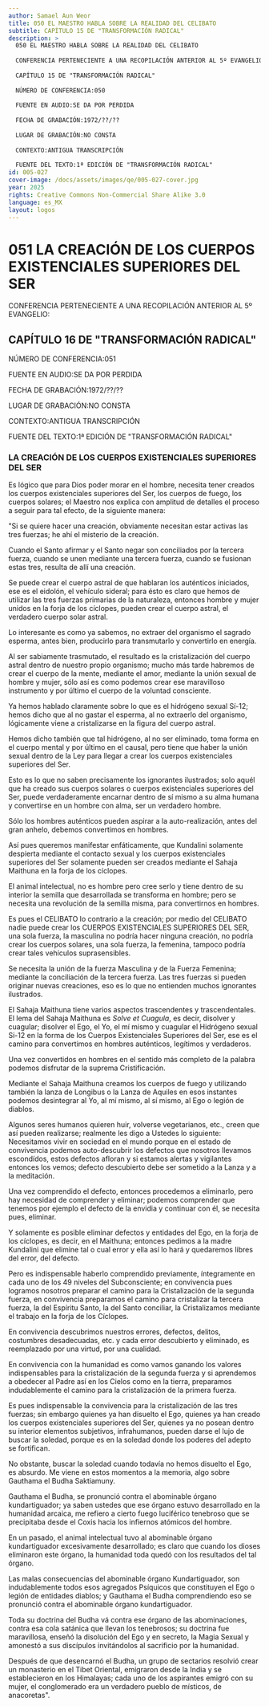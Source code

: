 ```yaml
---
author: Samael Aun Weor
title: 050 EL MAESTRO HABLA SOBRE LA REALIDAD DEL CELIBATO
subtitle: CAPÍTULO 15 DE "TRANSFORMACIÓN RADICAL"
description: >
  050 EL MAESTRO HABLA SOBRE LA REALIDAD DEL CELIBATO
  
  CONFERENCIA PERTENECIENTE A UNA RECOPILACIÓN ANTERIOR AL 5º EVANGELIO:
  
  CAPÍTULO 15 DE "TRANSFORMACIÓN RADICAL"
  
  NÚMERO DE CONFERENCIA:050
  
  FUENTE EN AUDIO:SE DA POR PERDIDA
  
  FECHA DE GRABACIÓN:1972/??/??
  
  LUGAR DE GRABACIÓN:NO CONSTA
  
  CONTEXTO:ANTIGUA TRANSCRIPCIÓN
  
  FUENTE DEL TEXTO:1ª EDICIÓN DE "TRANSFORMACIÓN RADICAL"
id: 005-027
cover-image: /docs/assets/images/qe/005-027-cover.jpg
year: 2025
rights: Creative Commons Non-Commercial Share Alike 3.0
language: es_MX
layout: logos
---
```

# 051 LA CREACIÓN DE LOS CUERPOS EXISTENCIALES SUPERIORES DEL SER

CONFERENCIA PERTENECIENTE A UNA RECOPILACIÓN ANTERIOR AL 5º EVANGELIO:

## CAPÍTULO 16 DE "TRANSFORMACIÓN RADICAL"

NÚMERO DE CONFERENCIA:051

FUENTE EN AUDIO:SE DA POR PERDIDA

FECHA DE GRABACIÓN:1972/??/??

LUGAR DE GRABACIÓN:NO CONSTA

CONTEXTO:ANTIGUA TRANSCRIPCIÓN

FUENTE DEL TEXTO:1ª EDICIÓN DE "TRANSFORMACIÓN RADICAL"

### LA CREACIÓN DE LOS CUERPOS EXISTENCIALES SUPERIORES DEL SER

Es lógico que para Dios poder morar en el hombre, necesita tener creados los cuerpos existenciales superiores del Ser, los cuerpos de fuego, los cuerpos solares; el Maestro nos explica con amplitud de detalles el proceso a seguir para tal efecto, de la siguiente manera:

"Si se quiere hacer una creación, obviamente necesitan estar activas las tres fuerzas; he ahí el misterio de la creación.

Cuando el Santo afirmar y el Santo negar son conciliados por la tercera fuerza, cuando se unen mediante una tercera fuerza, cuando se fusionan estas tres, resulta de allí una creación.

Se puede crear el cuerpo astral de que hablaran los auténticos iniciados, ese es el eidolón, el vehículo sideral; para ésto es claro que hemos de utilizar las tres fuerzas primarias de la naturaleza, entonces hombre y mujer unidos en la forja de los cíclopes, pueden crear el cuerpo astral, el verdadero cuerpo solar astral.

Lo interesante es como ya sabemos, no extraer del organismo el sagrado esperma, antes bien, producirlo para transmutarlo y convertirlo en energía.

Al ser sabiamente trasmutado, el resultado es la cristalización del cuerpo astral dentro de nuestro propio organismo; mucho más tarde habremos de crear el cuerpo de la mente, mediante el amor, mediante la unión sexual de hombre y mujer, sólo así es como podemos crear ese maravilloso instrumento y por último el cuerpo de la voluntad consciente.

Ya hemos hablado claramente sobre lo que es el hidrógeno sexual Sí-12; hemos dicho que al no gastar el esperma, al no extraerlo del organismo, lógicamente viene a cristalizarse en la figura del cuerpo astral.

Hemos dicho también que tal hidrógeno, al no ser eliminado, toma forma en el cuerpo mental y por último en el causal, pero tiene que haber la unión sexual dentro de la Ley para llegar a crear los cuerpos existenciales superiores del Ser.

Esto es lo que no saben precisamente los ignorantes ilustrados; solo aquél que ha creado sus cuerpos solares o cuerpos existenciales superiores del Ser, puede verdaderamente encarnar dentro de sí mismo a su alma humana y convertirse en un hombre con alma, ser un verdadero hombre.

Sólo los hombres auténticos pueden aspirar a la auto-realización, antes del gran anhelo, debemos convertimos en hombres.

Así pues queremos manifestar enfáticamente, que Kundalini solamente despierta mediante el contacto sexual y los cuerpos existenciales superiores del Ser solamente pueden ser creados mediante el Sahaja Maithuna en la forja de los cíclopes.

El animal intelectual, no es hombre pero cree serlo y tiene dentro de su interior la semilla que desarrollada se transforma en hombre; pero se necesita una revolución de la semilla misma, para convertirnos en hombres.

Es pues el CELIBATO lo contrario a la creación; por medio del CELIBATO nadie puede crear los CUERPOS EXISTENCIALES SUPERIORES DEL SER, una sola fuerza, la masculina no podría hacer ninguna creación, no podría crear los cuerpos solares, una sola fuerza, la femenina, tampoco podría crear tales vehículos suprasensibles.

Se necesita la unión de la fuerza Masculina y de la Fuerza Femenina; mediante la conciliación de la tercera fuerza. Las tres fuerzas si pueden originar nuevas creaciones, eso es lo que no entienden muchos ignorantes ilustrados.

El Sahaja Maithuna tiene varios aspectos trascendentes y trascendentales. El lema del Sahaja Maithuna es *Solve et Cuagula*, es decir, disolver y cuagular; disolver el Ego, el Yo, el mí mismo y cuagular el Hidrógeno sexual Si-12 en la forma de los Cuerpos Existenciales Superiores del Ser, ese es el camino para convertimos en hombres auténticos, legítimos y verdaderos.

Una vez convertidos en hombres en el sentido más completo de la palabra podemos disfrutar de la suprema Cristificación.

Mediante el Sahaja Maithuna creamos los cuerpos de fuego y utilizando también la lanza de Longibus o la Lanza de Aquiles en esos instantes podemos desintegrar al Yo, al mí mismo, al sí mismo, al Ego o legión de diablos.

Algunos seres humanos quieren huir, volverse vegetarianos, etc., creen que así pueden realizarse; realmente les digo a Ustedes lo siguiente: Necesitamos vivir en sociedad en el mundo porque en el estado de convivencia podemos auto-descubrir los defectos que nosotros llevamos escondídos, estos defectos afloran y si estamos alertas y vigilantes entonces los vemos; defecto descubierto debe ser sometido a la Lanza y a la meditación.

Una vez comprendido el defecto, entonces procedemos a eliminarlo, pero hay necesidad de comprender y eliminar; podemos comprender que tenemos por ejemplo el defecto de la envidia y continuar con él, se necesita pues, eliminar.

Y solamente es posible eliminar defectos y entidades del Ego, en la forja de los cíclopes, es decir, en el Maithuna; entonces pedimos a la madre Kundalini que elimine tal o cual error y ella así lo hará y quedaremos libres del error, del defecto.

Pero es indispensable haberlo comprendido previamente, íntegramente en cada uno de los 49 niveles del Subconsciente; en convivencia pues logramos nosotros preparar el camino para la Cristalización de la segunda fuerza, en convivencia preparamos el camino para cristalizar la tercera fuerza, la del Espíritu Santo, la del Santo conciliar, la Cristalizamos mediante el trabajo en la forja de los Cíclopes.

En convivencia descubrimos nuestros errores, defectos, delitos, costumbres desadecuadas, etc. y cada error descubierto y eliminado, es reemplazado por una virtud, por una cualidad.

En convivencia con la humanidad es como vamos ganando los valores indispensables para la cristalización de la segunda fuerza y si aprendemos a obedecer al Padre así en los Cielos como en la tierra, preparamos indudablemente el camino para la cristalización de la primera fuerza.

Es pues indispensable la convivencia para la cristalización de las tres fuerzas; sin embargo quienes ya han disuelto el Ego, quienes ya han creado los cuerpos existenciales superiores del Ser, quienes ya no posean dentro su interior elementos subjetivos, infrahumanos, pueden darse el lujo de buscar la soledad, porque es en la soledad donde los poderes del adepto se fortifican.

No obstante, buscar la soledad cuando todavía no hemos disuelto el Ego, es absurdo. Me viene en estos momentos a la memoria, algo sobre Gauthama el Budha Saktiamuny.

Gauthama el Budha, se pronunció contra el abominable órgano kundartiguador; ya saben ustedes que ese órgano estuvo desarrollado en la humanidad arcaica, me refiero a cierto fuego luciférico tenebroso que se precipitaba desde el Coxis hacia los infiernos atómicos del hombre.

En un pasado, el animal intelectual tuvo al abominable órgano kundartiguador excesivamente desarrollado; es claro que cuando los dioses eliminaron este órgano, la humanidad toda quedó con los resultados del tal órgano.

Las malas consecuencias del abominable órgano Kundartiguador, son indudablemente todos esos agregados Psíquicos que constituyen el Ego o legión de entidades diablos; y Gauthama el Budha comprendiendo eso se pronunció contra el abominable órgano kundartiguador.

Toda su doctrina del Budha vá contra ese órgano de las abominaciones, contra esa cola satánica que llevan los tenebrosos; su doctrina fue maravillosa, enseñó la disolución del Ego y en secreto, la Magia Sexual y amonestó a sus discípulos invitándolos al sacrificio por la humanidad.

Después de que desencarnó el Budha, un grupo de sectarios resolvió crear un monasterio en el Tibet Oriental, emigraron desde la India y se establecieron en los Himalayas; cada uno de los aspirantes emigró con su mujer, el conglomerado era un verdadero pueblo de místicos, de anacoretas".

